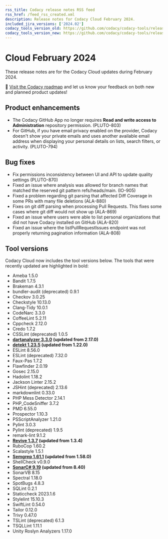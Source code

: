 ```yaml
---
rss_title: Codacy release notes RSS feed
rss_href: /feed_rss_created.xml
description: Release notes for Codacy Cloud February 2024.
included_jira_versions: ['2024.02']
codacy_tools_version_old: https://github.com/codacy/codacy-tools/releases/tag/7.10.193
codacy_tools_version_new: https://github.com/codacy/codacy-tools/releases/tag/7.10.234
---
```


# Cloud February 2024

These release notes are for the Codacy Cloud updates during February 2024.

📢 [Visit the Codacy roadmap](https://roadmap.codacy.com) and <span class="skip-vale">let us know</span> your feedback on both new and planned product updates!

<!--TODO Check these issues manually

Jira issues without release notes

Bugs and other issues:
-   https://codacy.atlassian.net/browse/TCE-790
-   https://codacy.atlassian.net/browse/TCE-781
-   https://codacy.atlassian.net/browse/PLUTO-900

Jira issues with disabled release notes

Bugs and other issues:
-   https://codacy.atlassian.net/browse/TCE-840
-   https://codacy.atlassian.net/browse/TCE-834
-   https://codacy.atlassian.net/browse/TCE-832
-   https://codacy.atlassian.net/browse/TCE-831
-   https://codacy.atlassian.net/browse/TCE-830
-   https://codacy.atlassian.net/browse/TCE-824
-   https://codacy.atlassian.net/browse/TCE-821
-   https://codacy.atlassian.net/browse/TCE-819
-   https://codacy.atlassian.net/browse/TCE-815
-   https://codacy.atlassian.net/browse/TCE-812
-   https://codacy.atlassian.net/browse/TCE-810
-   https://codacy.atlassian.net/browse/TCE-809
-   https://codacy.atlassian.net/browse/TCE-807
-   https://codacy.atlassian.net/browse/TCE-806
-   https://codacy.atlassian.net/browse/TCE-804
-   https://codacy.atlassian.net/browse/TCE-797
-   https://codacy.atlassian.net/browse/TCE-796
-   https://codacy.atlassian.net/browse/TCE-787
-   https://codacy.atlassian.net/browse/TCE-786
-   https://codacy.atlassian.net/browse/TCE-785
-   https://codacy.atlassian.net/browse/TCE-782
-   https://codacy.atlassian.net/browse/TCE-779
-   https://codacy.atlassian.net/browse/TCE-776
-   https://codacy.atlassian.net/browse/TCE-769
-   https://codacy.atlassian.net/browse/TCE-735
-   https://codacy.atlassian.net/browse/TCE-728
-   https://codacy.atlassian.net/browse/TCE-718
-   https://codacy.atlassian.net/browse/TCE-709
-   https://codacy.atlassian.net/browse/TCE-692
-->

## Product enhancements

-   The Codacy GitHub App no longer requires **Read and write access to Administration** repository permission. (PLUTO-803)
-   For GitHub, if you have email privacy enabled on the provider, Codacy doesn't show your private emails and uses another available email address when displaying your personal details on lists, search filters, or activity. (PLUTO-794)

## Bug fixes

-   Fix permissions inconsistency between UI and API to update quality settings (PLUTO-870)
-   Fixed an issue where analysis was allowed for branch names that matched the reserved git pattern refs/heads/main. (IO-905)
-   Fixed a problem regarding git parsing that affected Diff Coverage in some PRs with many file deletions (ALA-880)
-   Fixes on git diff parsing when processing Pull Requests. This fixes some cases where git diff would not show up (ALA-869)
-   Fixed an issue where users were able to list personal organizations that did not have Codacy installed on GitHub (ALA-820)
-   Fixed an issue where the listPullRequestIssues endpoint was not properly returning pagination information (ALA-808)

## Tool versions

Codacy Cloud now includes the tool versions below. The tools that were recently updated are highlighted in bold:

-   Ameba 1.5.0
-   Bandit 1.7.5
-   Brakeman 4.3.1
-   bundler-audit (deprecated) 0.9.1
-   Checkov 3.0.25
-   Checkstyle 10.13.0
-   Clang-Tidy 10.0.1
-   CodeNarc 3.3.0
-   CoffeeLint 5.2.11
-   Cppcheck 2.12.0
-   Credo 1.7.2
-   CSSLint (deprecated) 1.0.5
-   **[dartanalyzer 3.3.0](https://github.com/dart-lang/sdk/blob/main/CHANGELOG.md) (updated from 2.17.0)**
-   **[detekt 1.23.5](https://github.com/detekt/detekt/releases/tag/v1.23.5) (updated from 1.22.0)**
-   ESLint 8.56.0
-   ESLint (deprecated) 7.32.0
-   Faux-Pas 1.7.2
-   Flawfinder 2.0.19
-   Gosec 2.15.0
-   Hadolint 1.18.2
-   Jackson Linter 2.15.2
-   JSHint (deprecated) 2.13.6
-   markdownlint 0.33.0
-   PHP Mess Detector 2.14.1
-   PHP_CodeSniffer 3.7.2
-   PMD 6.55.0
-   Prospector 1.10.3
-   PSScriptAnalyzer 1.21.0
-   Pylint 3.0.3
-   Pylint (deprecated) 1.9.5
-   remark-lint 9.1.2
-   **[Revive 1.3.7](https://github.com/mgechev/revive/releases/tag/v1.3.7) (updated from 1.3.4)**
-   RuboCop 1.60.2
-   Scalastyle 1.5.1
-   **[Semgrep 1.61.1](https://github.com/semgrep/semgrep/releases/tag/v1.61.1) (updated from 1.58.0)**
-   ShellCheck v0.9.0
-   **[SonarC# 9.19](https://github.com/SonarSource/sonar-dotnet/tags) (updated from 8.40)**
-   SonarVB 8.15
-   Spectral 1.18.0
-   SpotBugs 4.8.3
-   SQLint 0.2.1
-   Staticcheck 2023.1.6
-   Stylelint 15.10.3
-   SwiftLint 0.54.0
-   Tailor 0.12.0
-   Trivy 0.47.0
-   TSLint (deprecated) 6.1.3
-   TSQLLint 1.11.1
-   Unity Roslyn Analyzers 1.17.0
